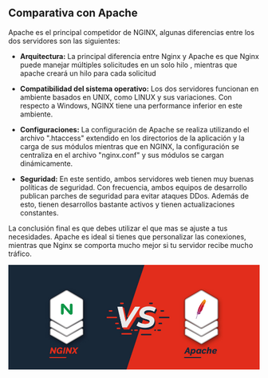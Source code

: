 ## Comparativa con Apache

Apache es el principal competidor de NGINX, algunas diferencias entre los dos servidores son las siguientes:

- **Arquitectura:**
La principal diferencia entre Nginx y Apache es que Nginx puede manejar múltiples solicitudes en un solo hilo , mientras que apache creará un hilo para cada solicitud

- **Compatibilidad del sistema operativo:**
Los dos servidores funcionan en ambiente basados ​​en UNIX, como LINUX y sus variaciones. Con respecto a Windows, NGINX tiene una performance inferior en este ambiente.

- **Configuraciones:**
La configuración de Apache se realiza utilizando el archivo ".htaccess" extendido en los directorios de la aplicación y la carga de sus módulos mientras que en NGINX, la configuración se centraliza en el archivo "nginx.conf" y sus módulos se cargan dinámicamente.

- **Seguridad:**
En este sentido, ambos servidores web tienen muy buenas políticas de seguridad. Con frecuencia, ambos equipos de desarrollo publican parches de seguridad para evitar ataques DDos.
Además de esto, tienen desarrollos bastante activos y tienen actualizaciones constantes.

La conclusión final es que debes utilizar el que mas se ajuste a tus necesidades. Apache es ideal si tienes que personalizar las conexiones, mientras que Nginx se comporta mucho mejor si tu servidor recibe mucho tráfico. 

![image](/img/Nginx-apache.jpg)